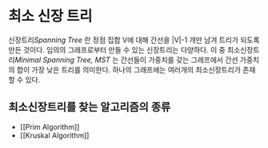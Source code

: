 # 최소 신장 트리
신장트리*Spanning Tree* 란 정점 집합 V에 대해 간선을 |V|-1 개만 남겨 트리가 되도록 만든 것이다. 임의의 그래프로부터 만들 수 있는 신장트리는 다양하다. 이 중 최소신장트리*Minimal Spanning Tree, MST* 는 간선들이 가중치를 갖는 그래프에서 간선 가중치의 합이 가장 낮은 트리를 의미한다. 하나의 그래프에는 여러개의 최소신장트리가 존재할 수 있다.

## 최소신장트리를 찾는 알고리즘의 종류
* [[Prim Algorithm]]
* [[Kruskal Algorithm]]